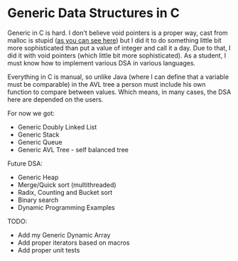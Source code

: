 # Generic Data Structures in C
Generic in C is hard. I don't believe void pointers is a proper way, cast from malloc is stupid ([as you can see here](https://stackoverflow.com/questions/605845/do-i-cast-the-result-of-malloc/605858#605858)) but I did it to do something little bit more sophisticated than put a value of integer and call it a day. Due to that, I did it with void pointers (which little bit more sophisticated). As a student, I must know how to implement various DSA in various languages.

Everything in C is manual, so unlike Java (where I can define that a variable must be comparable) in the AVL tree a person must include his own function to compare between values. Which means, in many cases, the DSA here are depended on the users.

For now we got:
- Generic Doubly Linked List
- Generic Stack
- Generic Queue
- Generic AVL Tree - self balanced tree

Future DSA:
- Generic Heap
- Merge/Quick sort (multithreaded)
- Radix, Counting and Bucket sort
- Binary search
- Dynamic Programming Examples

TODO:
- Add my Generic Dynamic Array
- Add proper iterators based on macros
- Add proper unit tests
